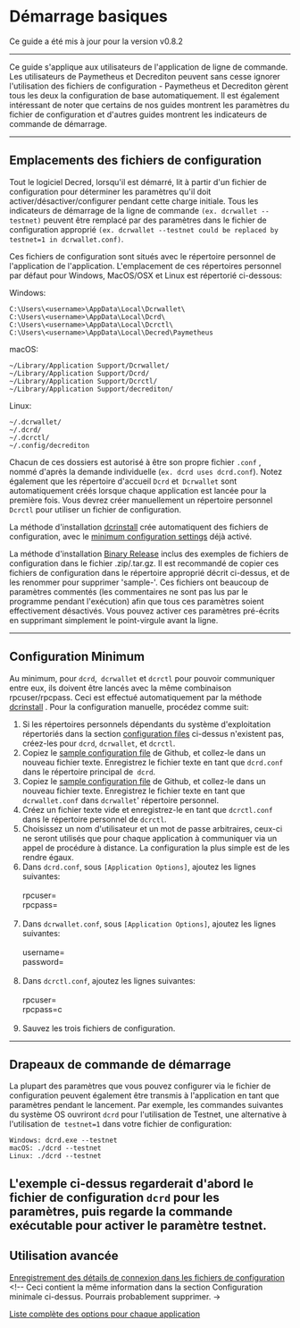 # Démarrage basiques

Ce guide a été mis à jour pour la version v0.8.2

---

Ce guide s'applique aux utilisateurs de l'application de ligne de commande. Les utilisateurs de Paymetheus et Decrediton peuvent sans cesse ignorer l'utilisation des fichiers de configuration - Paymetheus et Decrediton gèrent tous les deux la configuration de base automatiquement. Il est également intéressant de noter que certains de nos guides montrent les paramètres du fichier de configuration et d'autres guides montrent les indicateurs de commande de démarrage. 

---

## Emplacements des fichiers de configuration

Tout le logiciel Decred, lorsqu'il est démarré, lit à partir d'un fichier de configuration pour déterminer les paramètres qu'il doit activer/désactiver/configurer pendant cette charge initiale. Tous les indicateurs de démarrage de la ligne de commande `(ex. dcrwallet --testnet)` peuvent être remplacé par des paramètres dans le fichier de configuration approprié `(ex. dcrwallet --testnet could be replaced by testnet=1 in dcrwallet.conf)`.

Ces fichiers de configuration sont situés avec le répertoire personnel de l'application de l'application. L'emplacement de ces répertoires personnel par défaut pour Windows, MacOS/OSX et Linux est répertorié ci-dessous:

Windows:

    C:\Users\<username>\AppData\Local\Dcrwallet\
    C:\Users\<username>\AppData\Local\Dcrd\
    C:\Users\<username>\AppData\Local\Dcrctl\ 
    C:\Users\<username>\AppData\Local\Decred\Paymetheus

macOS: 

    ~/Library/Application Support/Dcrwallet/
    ~/Library/Application Support/Dcrd/
    ~/Library/Application Support/Dcrctl/
    ~/Library/Application Support/decrediton/
    
Linux: 
    
    ~/.dcrwallet/
    ~/.dcrd/
    ~/.dcrctl/
    ~/.config/decrediton

Chacun de ces dossiers est autorisé à être son propre fichier `.conf` , nommé d'après la demande individuelle (`ex. dcrd uses dcrd.conf`). Notez également que les répertoire d'accueil `Dcrd` et` Dcrwallet` sont automatiquement créés lorsque chaque application est lancée pour la première fois. Vous devrez créer manuellement un répertoire personnel `Dcrctl` pour utiliser un fichier de configuration.

La méthode d'installation [dcrinstall](/getting-started/install-guide.md#dcrinstall) crée automatiquent des fichiers de configuration, avec le [minimum configuration settings](#minimum-configuration) déjà activé. 

La méthode d'installation [Binary Release](/getting-started/install-guide.md#binary-releases) inclus des exemples de fichiers de configuration dans le fichier .zip/.tar.gz. Il est recommandé de copier ces fichiers de configuration dans le répertoire approprié décrit ci-dessus, et de les renommer pour supprimer 'sample-'. Ces fichiers ont beaucoup de paramètres commentés (les commentaires ne sont pas lus par le programme pendant l'exécution) afin que tous ces paramètres soient effectivement désactivés. Vous pouvez activer ces paramètres pré-écrits en supprimant simplement le point-virgule avant la ligne.

---

## Configuration Minimum

Au minimum, pour `dcrd`,` dcrwallet` et `dcrctl` pour pouvoir communiquer entre eux, ils doivent être lancés avec la même combinaison rpcuser/rpcpass. Ceci est effectué automatiquement par la méthode [dcrinstall](/getting-started/install-guide.md#dcrinstall) . Pour la configuration manuelle, procédez comme suit:

1. Si les répertoires personnels dépendants du système d'exploitation répertoriés dans la section [configuration files](#configuration-file-locations) ci-dessus n'existent pas, créez-les pour `dcrd`, `dcrwallet`, et `dcrctl`.
2. Copiez le [sample configuration file](https://github.com/decred/dcrd/blob/master/sample-dcrd.conf) de Github, et collez-le dans un nouveau fichier texte. Enregistrez le fichier texte en tant que `dcrd.conf` dans le répertoire principal de` dcrd`.
3. Copiez le [sample configuration file](https://github.com/decred/dcrwallet/blob/master/sample-dcrwallet.conf) de Github, et collez-le dans un nouveau fichier texte. Enregistrez le fichier texte en tant que `dcrwallet.conf` dans `dcrwallet`' répertoire personnel.
4. Créez un fichier texte vide et enregistrez-le en tant que `dcrctl.conf` dans le répertoire personnel de `dcrctl`.
5. Choisissez un nom d'utilisateur et un mot de passe arbitraires, ceux-ci ne seront utilisés que pour chaque application à communiquer via un appel de procédure à distance. La configuration la plus simple est de les rendre égaux.
6. Dans `dcrd.conf`, sous `[Application Options]`, ajoutez les lignes suivantes:<br /><br />
        rpcuser=<chosen-username><br />
        rpcpass=<chosen-password><br /><br />
7. Dans `dcrwallet.conf`, sous `[Application Options]`, ajoutez les lignes suivantes:<br /><br />
        username=<chosen-username><br />
        password=<chosen-password><br /><br />
8. Dans `dcrctl.conf`, ajoutez les lignes suivantes:<br /><br />
        rpcuser=<chosen-username><br />
        rpcpass=c<hosen-password><br /><br />
9. Sauvez les trois fichiers de configuration.

---

## Drapeaux de commande de démarrage

La plupart des paramètres que vous pouvez configurer via le fichier de configuration peuvent également être transmis à l'application en tant que paramètres pendant le lancement. Par exemple, les commandes suivantes du système OS ouvriront `dcrd` pour l'utilisation de Testnet, une alternative à l'utilisation de` testnet=1` dans votre fichier de configuration:

    Windows: dcrd.exe --testnet
    macOS: ./dcrd --testnet
    Linux: ./dcrd --testnet

L'exemple ci-dessus regarderait d'abord le fichier de configuration `dcrd` pour les paramètres, puis regarde la commande exécutable pour activer le paramètre testnet.
---

## Utilisation avancée

[Enregistrement des détails de connexion dans les fichiers de configuration](/advanced/storing-login-details.md) <!-- Ceci contient la même information dans la section Configuration minimale ci-dessus. Pourrais probablement supprimer. ->

[Liste complète des options pour chaque application](/advanced/program-options.md)
